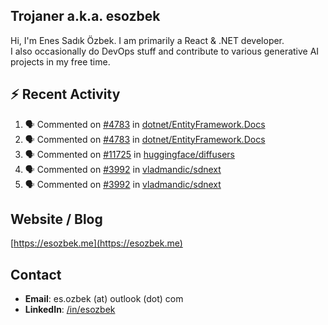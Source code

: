 ##  Trojaner a.k.a. esozbek
Hi, I'm Enes Sadık Özbek. I am primarily a React & .NET developer.  
I also occasionally do DevOps stuff and contribute to various generative AI projects in my free time.

## :zap: Recent Activity

<!--START_SECTION:activity-->
1. 🗣 Commented on [#4783](https://github.com/dotnet/EntityFramework.Docs/issues/4783#issuecomment-2994281291) in [dotnet/EntityFramework.Docs](https://github.com/dotnet/EntityFramework.Docs)
2. 🗣 Commented on [#4783](https://github.com/dotnet/EntityFramework.Docs/issues/4783#issuecomment-2994280598) in [dotnet/EntityFramework.Docs](https://github.com/dotnet/EntityFramework.Docs)
3. 🗣 Commented on [#11725](https://github.com/huggingface/diffusers/pull/11725#issuecomment-2985411940) in [huggingface/diffusers](https://github.com/huggingface/diffusers)
4. 🗣 Commented on [#3992](https://github.com/vladmandic/sdnext/pull/3992#issuecomment-2982964404) in [vladmandic/sdnext](https://github.com/vladmandic/sdnext)
5. 🗣 Commented on [#3992](https://github.com/vladmandic/sdnext/pull/3992#issuecomment-2982961425) in [vladmandic/sdnext](https://github.com/vladmandic/sdnext)
<!--END_SECTION:activity-->

## Website / Blog
[https://esozbek.me](https://esozbek.me)

## Contact
- **Email**: es.ozbek (at) outlook (dot) com
- **LinkedIn**: [/in/esozbek](https://linkedin.com/in/esozbek)
